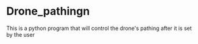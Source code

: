 # Drone_pathingn
This is a python program that will control the drone's pathing after it is set by the user
